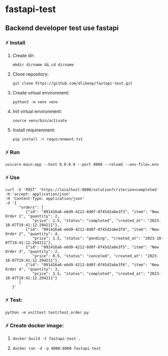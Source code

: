 # fastapi-test
## Backend developer test use fastapi

### ⚡ Install
1. Create dir:
   ```shell
   mkdir dirname && cd dirname
   ```
3. Clone repository:
   ```shell
   git clone https://github.com/dlibenp/fastapi-test.git
   ```
4. Create virtual environment:
   ```shell
   python3 -m venv venv
   ```
6. Init virtual environment:
   ```shell
   source venv/bin/activate
   ```
8. Install requirenment:
   ```shell
   pip install -r requirenment.txt
   ```

### ⚡ Run
```shell
uvicorn main:app --host 0.0.0.0 --port 8000 --reload --env-file=.env
```

### ⚡ Use
```shell
curl -X 'POST' 'https://localhost:8000/solution?criterion=completed'
-H 'accept: application/json'
-H 'Content-Type: application/json'
-d '{
      "orders": [
         {"id": "091416a6-e6d9-4212-8d0f-8f45d2a6e3f3", "item": "New Order 1", "quantity": 2,
            "price": 2.5, "status": "completed", "created_at": "2023-10-07T19:41:12.294211"},
         {"id": "091416a6-e6d9-4212-8d0f-8f45d2a6e3f4", "item": "New Order 2", "quantity": 4,
            "price": 1.5, "status": "pending", "created_at": "2023-10-07T19:41:12.294211"},
         {"id": "091416a6-e6d9-4212-8d0f-8f45d2a6e3f5", "item": "New Order 3", "quantity": 2,
            "price": 0.5, "status": "canceled", "created_at": "2023-10-07T19:41:12.294211"},
         {"id": "091416a6-e6d9-4212-8d0f-8f45d2a6e3f6", "item": "New Order 4", "quantity": 3,
            "price": 3.5, "status": "completed", "created_at": "2023-10-07T19:41:12.294211"}
      ]
   }'
```

### ⚡ Test:
```shell
python -m unittest test/test_order.py
```

### ⚡ Create docker image:
1. ```shell
   docker build -t fastapi-test .
   ```
2. ```shell
   docker run -d -p 8000:8000 fastapi-test
   ```

